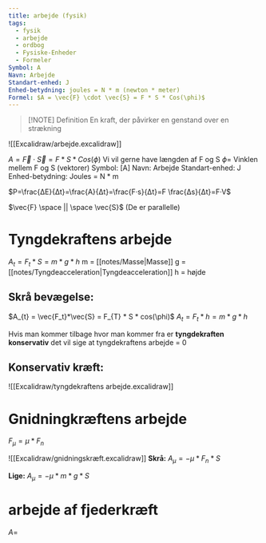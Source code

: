```yaml
---
title: arbejde (fysik)
tags:
  - fysik
  - arbejde
  - ordbog
  - Fysiske-Enheder
  - Formeler
Symbol: A
Navn: Arbejde
Standart-enhed: J
Enhed-betydning: joules = N * m (newton * meter)
Formel: $A = \vec{F} \cdot \vec{S} = F * S * Cos(\phi)$
---
```

> [!NOTE] Definition
> En kraft, der påvirker en genstand over en strækning

![[Excalidraw/arbejde.excalidraw]]


$A = \vec{F} \cdot \vec{S} = F * S * Cos(\phi)$ 
	Vi vil gerne have længden af F og S
$\phi =$ Vinklen mellem F og S (vektorer)
Symbol: [A]
Navn: Arbejde
Standart-enhed: J
Enhed-betydning: Joules = N * m

$P=\frac{ΔE}{Δt}=\frac{A}{Δt}=\frac{F·s}{Δt}=F \frac{Δs}{Δt}=F·V$

$\vec{F} \space || \space \vec{S}$  (De er parallelle)

# Tyngdekraftens arbejde
$A_{t} = F_{t}*S = m*g*h$
m = [[notes/Masse|Masse]]
g = [[notes/Tyngdeacceleration|Tyngdeacceleration]]
h = højde


## Skrå bevægelse:
$A_{t} = \vec{F_t}*\vec{S} = F_{T} * S * cos(\phi)$
$A_{t} = F_{t}*h = m*g*h$

Hvis man kommer tilbage hvor man kommer fra er **tyngdekraften konservativ** det vil sige at tyngdekraftens arbejde = 0
## Konservativ kræft:

![[Excalidraw/tyngdekraftens arbejde.excalidraw]]

# Gnidningkræftens arbejde
$F_{\mu} = \mu * F_{n}$

![[Excalidraw/gnidningskræft.excalidraw]]
**Skrå:**
$A_{\mu}=-\mu * F_{n}*S$

**Lige:**
$A_{\mu}=-\mu * m*g*S$

# arbejde af fjederkræft
$A =$